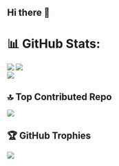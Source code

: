 ## Hi there 👋

<!--
**Krishi1211/Krishi1211** is a ✨ _special_ ✨ repository because its `README.md` (this file) appears on your GitHub profile.

Here are some ideas to get you started:


- 🔭 I’m currently working on ...
- 🌱 I’m currently learning ...
- 👯 I’m looking to collaborate on ...
- 🤔 I’m looking for help with ...
- 💬 Ask me about ...
- 📫 How to reach me: ...
- 😄 Pronouns: ...
- ⚡ Fun fact: ...
-->


# 📊 GitHub Stats:
![](https://github-readme-stats.vercel.app/api?username=Krishi1211&theme=ayu-mirage&hide_border=false&include_all_commits=true&count_private=true)
![](https://github-readme-streak-stats.herokuapp.com/?user=Krishi1211&theme=ayu-mirage&hide_border=false)<br/>
![](https://github-readme-stats.vercel.app/api/top-langs/?username=Krishi1211&theme=ayu-mirage&hide_border=false&include_all_commits=true&count_private=true&layout=compact)

## 🔝 Top Contributed Repo
![](https://github-contributor-stats.vercel.app/api?username=Krishi1211&limit=5&theme=onedark&combine_all_yearly_contributions=true)

## 🏆 GitHub Trophies
![](https://github-profile-trophy.vercel.app/?username=Krishi1211&theme=onedark&no-frame=false&no-bg=false&margin-w=2)
